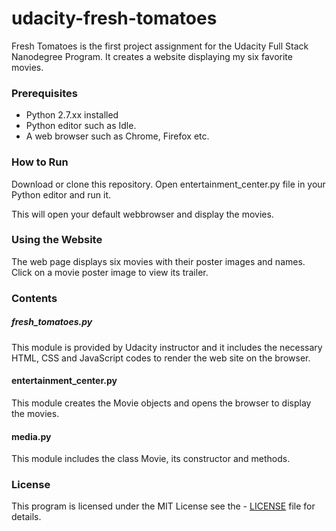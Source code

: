 # udacity-fresh-tomatoes

Fresh Tomatoes is the first project assignment for the Udacity Full Stack Nanodegree Program. It creates a website displaying my six favorite movies.

### Prerequisites
- Python 2.7.xx installed
- Python editor such as Idle.
- A web browser such as Chrome, Firefox etc.

### How to Run
Download or clone this repository.
Open entertainment_center.py file in your Python editor and run it.

This will open your default webbrowser and display the movies. 

### Using the Website
The web page displays six movies with their poster images and names. Click on a movie poster image to view its trailer.

### Contents

##### fresh_tomatoes.py

This module is provided by Udacity instructor and it includes the necessary HTML, CSS and JavaScript codes to render the web site on the browser.

#### entertainment_center.py

This module creates the Movie objects and opens the browser to display the movies.

#### media.py

This module includes the class Movie, its constructor and methods.


### License

This program is licensed under the MIT License see the - [LICENSE](fresh-tomatoes-/LICENSE) file for details.
